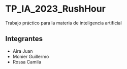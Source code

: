 # TP_IA_2023_RushHour
Trabajo práctico para la materia de inteligencia artificial

## Integrantes
  - Aira Juan
  - Monier Guillermo
  - Rossa Camila
